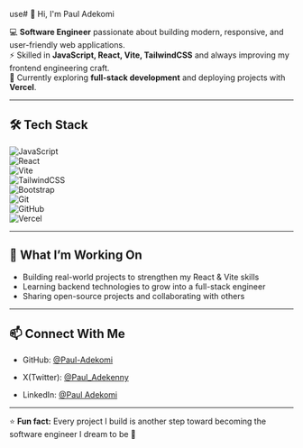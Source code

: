 use# 👋 Hi, I'm Paul Adekomi  

💻 **Software Engineer** passionate about building modern, responsive, and user-friendly web applications.  
⚡ Skilled in **JavaScript, React, Vite, TailwindCSS** and always improving my frontend engineering craft.  
🚀 Currently exploring **full-stack development** and deploying projects with **Vercel**.  

---

## 🛠️ Tech Stack  

![JavaScript](https://img.shields.io/badge/JavaScript-F7DF1E?style=for-the-badge&logo=javascript&logoColor=black)  
![React](https://img.shields.io/badge/React-20232A?style=for-the-badge&logo=react&logoColor=61DAFB)  
![Vite](https://img.shields.io/badge/Vite-646CFF?style=for-the-badge&logo=vite&logoColor=white)  
![TailwindCSS](https://img.shields.io/badge/TailwindCSS-38B2AC?style=for-the-badge&logo=tailwind-css&logoColor=white)  
![Bootstrap](https://img.shields.io/badge/Bootstrap-563D7C?style=for-the-badge&logo=bootstrap&logoColor=white)  
![Git](https://img.shields.io/badge/Git-F05032?style=for-the-badge&logo=git&logoColor=white)  
![GitHub](https://img.shields.io/badge/GitHub-181717?style=for-the-badge&logo=github&logoColor=white)  
![Vercel](https://img.shields.io/badge/Vercel-000000?style=for-the-badge&logo=vercel&logoColor=white)  

---

## 🌱 What I’m Working On  
- Building real-world projects to strengthen my React & Vite skills  
- Learning backend technologies to grow into a full-stack engineer  
- Sharing open-source projects and collaborating with others  

---

## 📫 Connect With Me  
- GitHub: [@Paul-Adekomi](https://github.com/Paul-Adekomi)  

- X(Twitter): [@Paul_Adekenny](https://x.com/Paul_Adekenny)

- LinkedIn: [@Paul Adekomi](https://www.linkedin.com/in/paul-adekomi)
---

⭐ **Fun fact:** Every project I build is another step toward becoming the software engineer I dream to be 🚀  
